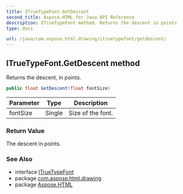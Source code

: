 ```yaml
---
title: ITrueTypeFont.GetDescent
second_title: Aspose.HTML for Java API Reference
description: ITrueTypeFont method. Returns the descent in points
type: docs

url: /java/com.aspose.html.drawing/itruetypefont/getdescent/
---
```

## ITrueTypeFont.GetDescent method

Returns the descent, in points.

```java
public float GetDescent(float fontSize)
```

| Parameter | Type | Description |
| --- | --- | --- |
| fontSize | Single | Size of the font. |

### Return Value

The descent in points.

### See Also

* interface [ITrueTypeFont](../)
* package [com.aspose.html.drawing](../../../com.aspose.html.drawing/)
* package [Aspose.HTML](../../../)
